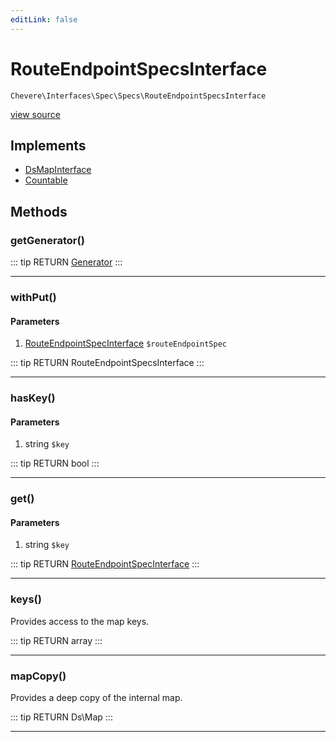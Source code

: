 ```yaml
---
editLink: false
---
```


# RouteEndpointSpecsInterface

`Chevere\Interfaces\Spec\Specs\RouteEndpointSpecsInterface`

[view source](https://github.com/chevere/chevere/blob/master/interfaces/Spec/Specs/RouteEndpointSpecsInterface.php)

## Implements

- [DsMapInterface](../../DataStructures/DsMapInterface.md)
- [Countable](https://www.php.net/manual/class.countable)

## Methods

### getGenerator()

::: tip RETURN
[Generator](https://www.php.net/manual/class.generator)
:::

---

### withPut()

#### Parameters

1. [RouteEndpointSpecInterface](./RouteEndpointSpecInterface.md) `$routeEndpointSpec`

::: tip RETURN
RouteEndpointSpecsInterface
:::

---

### hasKey()

#### Parameters

1. string `$key`

::: tip RETURN
bool
:::

---

### get()

#### Parameters

1. string `$key`

::: tip RETURN
[RouteEndpointSpecInterface](./RouteEndpointSpecInterface.md)
:::

---

### keys()

Provides access to the map keys.

::: tip RETURN
array
:::

---

### mapCopy()

Provides a deep copy of the internal map.

::: tip RETURN
Ds\Map
:::

---
